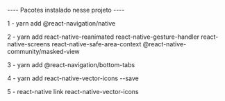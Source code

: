 ---- Pacotes instalado nesse projeto ----

1 - yarn add @react-navigation/native

2 - yarn add react-native-reanimated react-native-gesture-handler react-native-screens react-native-safe-area-context @react-native-community/masked-view

3 - yarn add @react-navigation/bottom-tabs

4 - yarn add  react-native-vector-icons --save

5 - react-native link react-native-vector-icons
